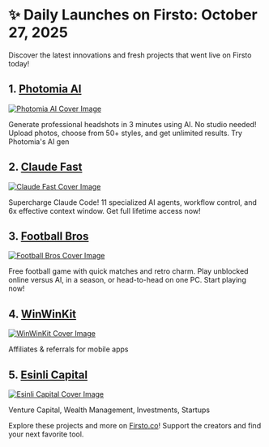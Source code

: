 # ✨ Daily Launches on Firsto: October 27, 2025

Discover the latest innovations and fresh projects that went live on Firsto today!

## 1. [Photomia AI](https://firsto.co/projects/photomia)

[![Photomia AI Cover Image](https://607255gt6f.ufs.sh/f/ViZtN9dvJxPtPQ5GaZmUWLhzXGjv30o5rDN1xawgOnmbq2yc)](https://firsto.co/projects/photomia)

 Generate professional headshots in 3 minutes using AI. No studio needed! Upload photos, choose from 50+ styles, and get unlimited results. Try Photomia's AI gen



## 2. [Claude Fast](https://firsto.co/projects/claude-fast)

[![Claude Fast Cover Image](https://claudefa.st/opengraph-image.png?9375740bbc9a6712)](https://firsto.co/projects/claude-fast)

 Supercharge Claude Code! 11 specialized AI agents, workflow control, and 6x effective context window. Get full lifetime access now!



## 3. [Football Bros](https://firsto.co/projects/football-bros)

[![Football Bros Cover Image](https://playfootballbros.net/images/ico-500x500.png)](https://firsto.co/projects/football-bros)

 Free football game with quick matches and retro charm. Play unblocked online versus AI, in a season, or head-to-head on one PC. Start playing now!



## 4. [WinWinKit](https://firsto.co/projects/winwinkit)

[![WinWinKit Cover Image](https://607255gt6f.ufs.sh/f/ViZtN9dvJxPtFhlBh5pqVlUuO8kQbWrnT5AdCywPi9mcgB3D)](https://firsto.co/projects/winwinkit)

 Affiliates & referrals for mobile apps



## 5. [Esinli Capital](https://firsto.co/projects/esinli-capital)

[![Esinli Capital Cover Image](https://607255gt6f.ufs.sh/f/ViZtN9dvJxPtbA464O6C6nwDRXzrNJ5Y8bo4UaQ9uMBsK0Cf)](https://firsto.co/projects/esinli-capital)

 Venture Capital, Wealth Management, Investments, Startups




Explore these projects and more on [Firsto.co](https://firsto.co)! Support the creators and find your next favorite tool.
